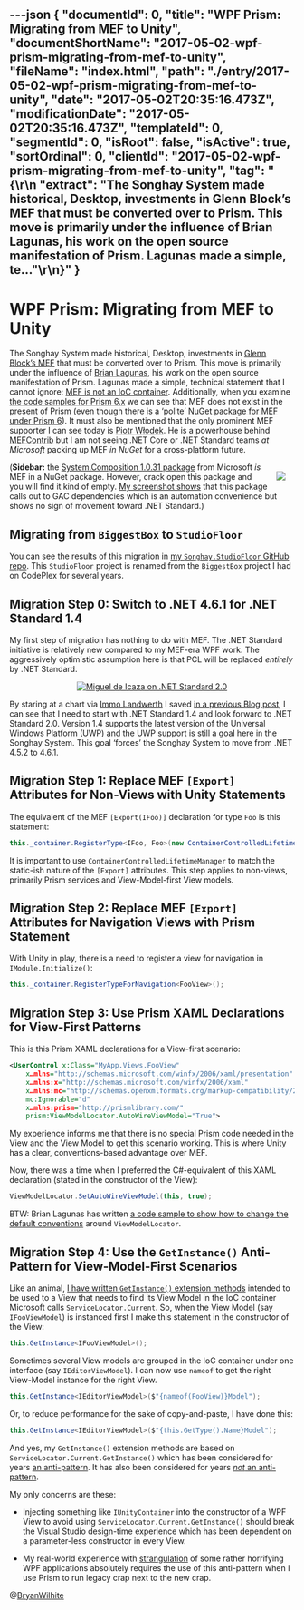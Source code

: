 ---json
{
  "documentId": 0,
  "title": "WPF Prism: Migrating from MEF to Unity",
  "documentShortName": "2017-05-02-wpf-prism-migrating-from-mef-to-unity",
  "fileName": "index.html",
  "path": "./entry/2017-05-02-wpf-prism-migrating-from-mef-to-unity",
  "date": "2017-05-02T20:35:16.473Z",
  "modificationDate": "2017-05-02T20:35:16.473Z",
  "templateId": 0,
  "segmentId": 0,
  "isRoot": false,
  "isActive": true,
  "sortOrdinal": 0,
  "clientId": "2017-05-02-wpf-prism-migrating-from-mef-to-unity",
  "tag": "{\r\n  \"extract\": \"The Songhay System made historical, Desktop, investments in Glenn Block’s MEF that must be converted over to Prism. This move is primarily under the influence of Brian Lagunas, his work on the open source manifestation of Prism. Lagunas made a simple, te...\"\r\n}"
}
---

# WPF Prism: Migrating from MEF to Unity

The Songhay System made historical, Desktop, investments in [Glenn Block’s MEF](https://www.hanselminutes.com/148/mef-managed-extensibility-framework-with-glenn-block) that must be converted over to Prism. This move is primarily under the influence of [Brian Lagunas](https://github.com/brianlagunas), his work on the open source manifestation of Prism. Lagunas made a simple, technical statement that I cannot ignore: [MEF is not an IoC container](http://stackoverflow.com/questions/216565/why-exactly-isnt-mef-a-di-ioc-container). Additionally, when you examine [the code samples for Prism 6.x](https://github.com/PrismLibrary/Prism-Samples-Wpf) we can see that MEF does not exist in the present of Prism (even though there is a ‘polite’ [NuGet package for MEF under Prism 6](https://www.nuget.org/packages/Prism.Mef/)). It must also be mentioned that the only prominent MEF supporter I can see today is [Piotr Włodek](https://github.com/pwlodek). He is a powerhouse behind [MEFContrib](https://github.com/pwlodek/MefContrib) but I am not seeing .NET Core or .NET Standard teams *at Microsoft* packing up MEF *in NuGet* for a cross-platform future.

[<img src="https://farm3.staticflickr.com/2848/34415141695_8456bc59ef_m_d.jpg" style="float:right;margin:16px;">](https://www.flickr.com/photos/wilhite/34415141695/in/dateposted-public/) (**Sidebar:** the [System.Composition 1.0.31 package](https://www.nuget.org/packages/System.Composition/) from Microsoft *is* MEF in a NuGet package. However, crack open this package and you will find it kind of empty. [My screenshot shows](https://www.flickr.com/photos/wilhite/34415141695/in/dateposted-public/) that this package calls out to GAC dependencies which is an automation convenience but shows no sign of movement toward .NET Standard.)

## Migrating from `BiggestBox` to `StudioFloor`

You can see the results of this migration in [my `Songhay.StudioFloor` GitHub repo](https://github.com/BryanWilhite/Songhay.StudioFloor). This `StudioFloor` project is renamed from the `BiggestBox` project I had on CodePlex for several years.

## Migration Step 0: Switch to .NET 4.6.1 for .NET Standard 1.4

My first step of migration has nothing to do with MEF. The .NET Standard initiative is relatively new compared to my MEF-era WPF work. The aggressively optimistic assumption here is that PCL will be replaced *entirely* by .NET Standard.

<div style="text-align:center">

[<img alt="Miguel de Icaza on .NET Standard 2.0" src="https://farm5.staticflickr.com/4185/33571835814_7cb660074d_o_d.png">](https://twitter.com/migueldeicaza/status/853754791972962304)

</div>

By staring at a chart via [Immo Landwerth](https://twitter.com/terrajobst) I saved [in a previous Blog post](http://songhayblog.azurewebsites.net/entry/songhay-studio-net-standard-with-songhay-standard-core), I can see that I need to start with .NET Standard 1.4 and look forward to .NET Standard 2.0. Version 1.4 supports the latest version of the Universal Windows Platform (UWP) and the UWP support is still a goal here in the Songhay System. This goal ‘forces’ the Songhay System to move from .NET 4.5.2 to 4.6.1.

## Migration Step 1: Replace MEF `[Export]` Attributes for Non-Views with Unity Statements

The equivalent of the MEF `[Export(IFoo)]` declaration for type `Foo` is this statement:

```c#
this._container.RegisterType<IFoo, Foo>(new ContainerControlledLifetimeManager());
```

It is important to use `ContainerControlledLifetimeManager` to match the static-ish nature of the `[Export]` attributes. This step applies to non-views, primarily Prism services and View-Model-first View models.

## Migration Step 2: Replace MEF `[Export]` Attributes for Navigation Views with Prism Statement

With Unity in play, there is a need to register a view for navigation in `IModule.Initialize()`:

```c#
this._container.RegisterTypeForNavigation<FooView>();
```

## Migration Step 3: Use Prism XAML Declarations for View-First Patterns

This is this Prism XAML declarations for a View-first scenario:

```xml
<UserControl x:Class="MyApp.Views.FooView"
    x…mlns="http://schemas.microsoft.com/winfx/2006/xaml/presentation"
    x…mlns:x="http://schemas.microsoft.com/winfx/2006/xaml"
    x…mlns:mc="http://schemas.openxmlformats.org/markup-compatibility/2006"
    mc:Ignorable="d"
    x…mlns:prism="http://prismlibrary.com/"
    prism:ViewModelLocator.AutoWireViewModel="True">
```

My experience informs me that there is no special Prism code needed in the View and the View Model to get this scenario working. This is where Unity has a clear, conventions-based advantage over MEF.

Now, there was a time when I preferred the C#-equivalent of this XAML declaration (stated in the constructor of the View):

```c#
ViewModelLocator.SetAutoWireViewModel(this, true);
```

BTW: Brian Lagunas has written [a code sample to show how to change the default conventions](https://github.com/PrismLibrary/Prism-Samples-Wpf/blob/master/9-ChangeConvention/ViewModelLocator/Bootstrapper.cs) around `ViewModelLocator`.

## Migration Step 4: Use the `GetInstance()` Anti-Pattern for View-Model-First Scenarios

Like an animal, [I have written `GetInstance()` extension methods](https://github.com/BryanWilhite/Songhay.Mvvm/blob/master/Songhay.Mvvm/Extensions/IViewExtensions.cs) intended to be used to a View that needs to find its View Model in the IoC container Microsoft calls `ServiceLocator.Current`. So, when the View Model (say `IFooViewModel`) is instanced first I make this statement in the constructor of the View:

```c#
this.GetInstance<IFooViewModel>();
```

Sometimes several View models are grouped in the IoC container under one interface (say `IEditorViewModel`). I can now use `nameof` to get the right View-Model instance for the right View.

```c#
this.GetInstance<IEditorViewModel>($"{nameof(FooView)}Model");
```

Or, to reduce performance for the sake of copy-and-paste, I have done this:

```c#
this.GetInstance<IEditorViewModel>($"{this.GetType().Name}Model");
```

And yes, my `GetInstance()` extension methods are based on `ServiceLocator.Current.GetInstance()` which has been considered for years [an anti-pattern](http://blog.ploeh.dk/2010/02/03/ServiceLocatorisanAnti-Pattern/). It has also been considered for years [*not* an anti-pattern](http://blog.gauffin.org/2012/09/service-locator-is-not-an-anti-pattern/).

My only concerns are these:

- Injecting something like `IUnityContainer` into the constructor of a WPF View to avoid using `ServiceLocator.Current.GetInstance()` should break the Visual Studio design-time experience which has been dependent on a parameter-less constructor in every View.

- My real-world experience with [strangulation](http://agilefromthegroundup.blogspot.com/2011/03/strangulation-pattern-of-choice-for.html) of some rather horrifying WPF applications absolutely requires the use of this anti-pattern when I use Prism to run legacy crap next to the new crap.

@[BryanWilhite](https://twitter.com/BryanWilhite)
